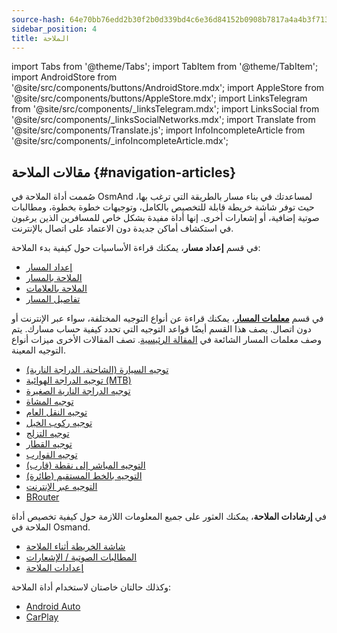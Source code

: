 ```yaml
---
source-hash: 64e70bb76edd2b30f2b0d339bd4c6e36d84152b0908b7817a4a4b3f7136b2c35
sidebar_position: 4
title: الملاحة
---
```

import Tabs from '@theme/Tabs';
import TabItem from '@theme/TabItem';
import AndroidStore from '@site/src/components/buttons/AndroidStore.mdx';
import AppleStore from '@site/src/components/buttons/AppleStore.mdx';
import LinksTelegram from '@site/src/components/_linksTelegram.mdx';
import LinksSocial from '@site/src/components/_linksSocialNetworks.mdx';
import Translate from '@site/src/components/Translate.js';
import InfoIncompleteArticle from '@site/src/components/_infoIncompleteArticle.mdx';



## مقالات الملاحة {#navigation-articles}

صُممت أداة الملاحة في OsmAnd لمساعدتك في بناء مسار بالطريقة التي ترغب بها، حيث توفر شاشة خريطة قابلة للتخصيص بالكامل، وتوجيهات خطوة بخطوة، ومطالبات صوتية إضافية، أو إشعارات أخرى. إنها أداة مفيدة بشكل خاص للمسافرين الذين يرغبون في استكشاف أماكن جديدة دون الاعتماد على اتصال بالإنترنت.

في قسم **إعداد مسار**، يمكنك قراءة الأساسيات حول كيفية بدء الملاحة:

- [إعداد المسار](./setup/route-navigation.md)
- [الملاحة بالمسار](./setup/gpx-navigation.md)
- [الملاحة بالعلامات](./setup/markers-navigation.md)
- [تفاصيل المسار](./setup/route-details.md)

في قسم **[معلمات المسار](./routing/osmand-routing.md#routing-types)**، يمكنك قراءة عن أنواع التوجيه المختلفة، سواء عبر الإنترنت أو دون اتصال. يصف هذا القسم أيضًا قواعد التوجيه التي تحدد كيفية حساب مسارك. يتم وصف معلمات المسار الشائعة في [المقالة الرئيسية](./routing/osmand-routing.md#routing-types). تصف المقالات الأخرى ميزات أنواع التوجيه المعينة.
- [توجيه السيارة (الشاحنة، الدراجة النارية)](./routing/car-based-routing.md)
- [توجيه الدراجة الهوائية (MTB)](./routing/bicycle-based-routing.md)
- [توجيه الدراجة النارية الصغيرة](./routing/moped-routing.md)
- [توجيه المشاة](./routing/pedestrian-routing.md)
- [توجيه النقل العام](./routing/public-transport-navigation.md)
- [توجيه ركوب الخيل](./routing/horse-routing.md)
- [توجيه التزلج](./routing/ski-routing.md)
- [توجيه القطار](./routing/train-routing.md)
- [توجيه القوارب](./routing/boat-navigation.md)
- [التوجيه المباشر إلى نقطة (قارب)](./routing/direct-to-point-routing.md)
- [التوجيه بالخط المستقيم (طائرة)](./routing/straight-line-routing.md)
- [التوجيه عبر الإنترنت](./routing/online-routing.md)
- [BRouter](./routing/brouter.md)

في **إرشادات الملاحة**، يمكنك العثور على جميع المعلومات اللازمة حول كيفية تخصيص أداة الملاحة في Osmand.

- [شاشة الخريطة أثناء الملاحة](./guidance/map-during-navigation.md)
- [المطالبات الصوتية / الإشعارات](./guidance/voice-navigation.md)
- [إعدادات الملاحة](./guidance/navigation-settings.md)

وكذلك حالتان خاصتان لاستخدام أداة الملاحة:

- [Android Auto](./auto-car.md)
- [CarPlay](./car-play.md)